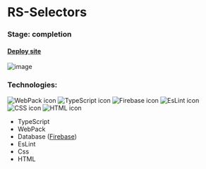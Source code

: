 # RS-Selectors
### Stage: completion
#### [Deploy site](https://rs-selectors-iliashon.firebaseapp.com/)
![image](https://github.com/iliashon/RS-Selectors/assets/121216775/c5a3b148-2381-400d-a1cc-28b9e44855fb)
### Technologies:
![WebPack icon](https://img.icons8.com/external-tal-revivo-bold-tal-revivo/35/228BE6/external-webpack-a-module-bundler-its-main-purpose-is-to-bundle-javascript-files-for-usage-in-a-browser-logo-bold-tal-revivo.png) ![TypeScript icon](https://img.icons8.com/ios-filled/35/22C3E6/typescript.png) ![Firebase icon](https://img.icons8.com/material-outlined/35/FAB005/firebase.png) ![EsLint icon](https://img.icons8.com/external-tal-revivo-bold-tal-revivo/35/C850F2/external-eslint-pluggable-and-configurable-linter-tool-for-identifying-and-reporting-on-patterns-in-javascript-logo-bold-tal-revivo.png) ![CSS icon](https://img.icons8.com/ios-filled/35/228BE6/css.png) ![HTML icon](https://img.icons8.com/ios-filled/35/FA5252/html.png)
- TypeScript
- WebPack
- Database ([Firebase](https://console.firebase.google.com/u/0/?hl=ru))
- EsLint
- Css
- HTML

